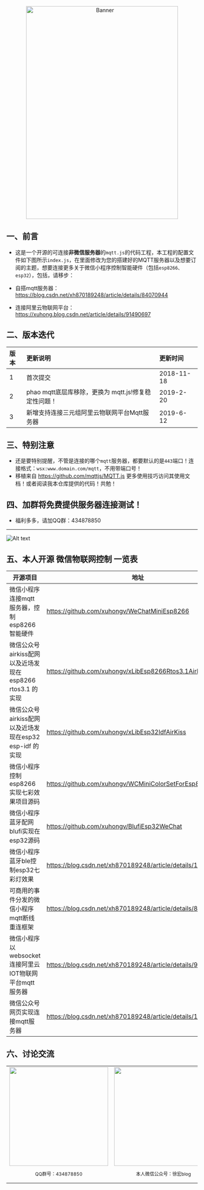 
<p align="center">
  <img src="png/phone.png" width="400px" height="560px" alt="Banner" />
</p>
 

## 一、前言

  - 这是一个开源的可连接**非微信服务器**的```mqtt.js```的代码工程，本工程的配置文件如下图所示```index.js```，在里面修改为您的搭建好的MQTT服务器以及想要订阅的主题，想要连接更多关于微信小程序控制智能硬件（包括```esp8266、esp32```），包括，请移步：
  
   - 自搭mqtt服务器：https://blog.csdn.net/xh870189248/article/details/84070944
  
   - 连接阿里云物联网平台：https://xuhong.blog.csdn.net/article/details/91490697
  

  
## 二、版本迭代
|版本|更新说明|更新时间|
| :---- | :---- | :----- | 
|1|首次提交|2018-11-18|
|2| phao mqtt底层库移除，更换为 mqtt.js!修复稳定性问题！|2019-2-20|
|3| 新增支持连接三元组阿里云物联网平台Mqtt服务器|2019-6-12|
## 三、特别注意

  - 还是要特别提醒，不管是连接的哪个```mqtt```服务器，都要默认的是```443```端口！连接格式：```wsx:www.domain.com/mqtt```，不用带端口号！
  - 移植来自 https://github.com/mqttjs/MQTT.js 更多使用技巧访问其使用文档！或者阅读我本仓库提供的代码！共勉！
 
## 四、加群将免费提供服务器连接测试！
 
   - 福利多多，请加QQ群：434878850
 ---------------------------
 
 ![Alt text](png/screen.png)

## 五、本人开源 微信物联网控制 一览表

|开源项目|地址|开源时间|
|----|----|----|
|微信小程序连接mqtt服务器，控制esp8266智能硬件|https://github.com/xuhongv/WeChatMiniEsp8266|2018.11|
|微信公众号airkiss配网以及近场发现在esp8266 rtos3.1 的实现|https://github.com/xuhongv/xLibEsp8266Rtos3.1AirKiss|2019.3|
|微信公众号airkiss配网以及近场发现在esp32 esp-idf 的实现|https://github.com/xuhongv/xLibEsp32IdfAirKiss|2019.9|
|微信小程序控制esp8266实现七彩效果项目源码| https://github.com/xuhongv/WCMiniColorSetForEsp8266|2019.9|
|微信小程序蓝牙配网blufi实现在esp32源码| https://github.com/xuhongv/BlufiEsp32WeChat|2019.11|
|微信小程序蓝牙ble控制esp32七彩灯效果| https://blog.csdn.net/xh870189248/article/details/101849759|2019.10|
|可商用的事件分发的微信小程序mqtt断线重连框架|https://blog.csdn.net/xh870189248/article/details/88718302|2019.2|
|微信小程序以 websocket 连接阿里云IOT物联网平台mqtt服务器|https://blog.csdn.net/xh870189248/article/details/91490697|2019.6|
|微信公众号网页实现连接mqtt服务器|https://blog.csdn.net/xh870189248/article/details/100738444|2019.9|


## 六、讨论交流
<table>
  <tbody>
    <tr >
      <td align="center" valign="middle" style="border-style:none">
       <img class="QR-img" height="260" width="260" src="https://aithinker-static.oss-cn-shenzhen.aliyuncs.com/bbs/important/qq_group.png">
        <p style="font-size:12px;">QQ群号：434878850</p>
      </td>
      <td align="center" valign="middle" style="border-style:none">
        <img class="QR-img" height="260" width="260" src="https://aithinker-static.oss-cn-shenzhen.aliyuncs.com/bbs/important/wechat_account.jpg">
        <p style="font-size:12px;">本人微信公众号：徐宏blog</p>
      </td>
      <td align="center" valign="middle" style="border-style:none">
        <img class="QR-img" height="260" width="260" src="https://aithinker-static.oss-cn-shenzhen.aliyuncs.com/bbs/important/wechat_me.jpg">
        <p style="font-size:12px;">私人工作微信，添加标明来意</p>
      </td>
    </tr>
  </tbody>
</table>

